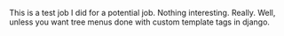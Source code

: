 This is a test job I did for a potential job. Nothing interesting. Really. Well, unless you want tree menus done with custom template tags in django.
